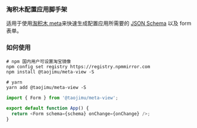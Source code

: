 ### 淘积木配置应用脚手架

适用于使用[淘积木 meta](https://mos.m.taobao.com/taojimu/docs#/meta)来快速生成配置应用所需要的 [JSON Schema](http://json-schema.org/) 以及 form 表单。

### 如何使用

```shell
# npm 国内用户可设置淘宝镜像
npm config set registry https://registry.npmmirror.com
npm install @taojimu/meta-view -S

# yarn
yarn add @taojimu/meta-view -S

```

``` javascript
import { Form } from '@taojimu/meta-view';

export default function App() {
  return <Form schema={schema} onChange={onChange} />;
}

```
